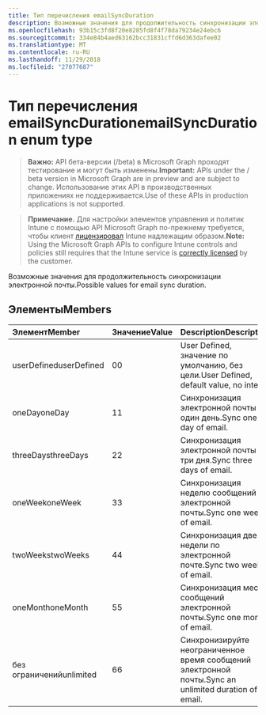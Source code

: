 ```yaml
---
title: Тип перечисления emailSyncDuration
description: Возможные значения для продолжительность синхронизации электронной почты.
ms.openlocfilehash: 93b15c3fd8f20e8285fd8f4f78da79234e24ebc6
ms.sourcegitcommit: 334e84b4aed63162bcc31831cffd6d363dafee02
ms.translationtype: MT
ms.contentlocale: ru-RU
ms.lasthandoff: 11/29/2018
ms.locfileid: "27077687"
---
```

# <a name="emailsyncduration-enum-type"></a><span data-ttu-id="8d23a-103">Тип перечисления emailSyncDuration</span><span class="sxs-lookup"><span data-stu-id="8d23a-103">emailSyncDuration enum type</span></span>

> <span data-ttu-id="8d23a-104">**Важно:** API бета-версии (/beta) в Microsoft Graph проходят тестирование и могут быть изменены.</span><span class="sxs-lookup"><span data-stu-id="8d23a-104">**Important:** APIs under the / beta version in Microsoft Graph are in preview and are subject to change.</span></span> <span data-ttu-id="8d23a-105">Использование этих API в производственных приложениях не поддерживается.</span><span class="sxs-lookup"><span data-stu-id="8d23a-105">Use of these APIs in production applications is not supported.</span></span>

> <span data-ttu-id="8d23a-106">**Примечание.** Для настройки элементов управления и политик Intune с помощью API Microsoft Graph по-прежнему требуется, чтобы клиент [лицензировал](https://go.microsoft.com/fwlink/?linkid=839381) Intune надлежащим образом.</span><span class="sxs-lookup"><span data-stu-id="8d23a-106">**Note:** Using the Microsoft Graph APIs to configure Intune controls and policies still requires that the Intune service is [correctly licensed](https://go.microsoft.com/fwlink/?linkid=839381) by the customer.</span></span>

<span data-ttu-id="8d23a-107">Возможные значения для продолжительность синхронизации электронной почты.</span><span class="sxs-lookup"><span data-stu-id="8d23a-107">Possible values for email sync duration.</span></span>
## <a name="members"></a><span data-ttu-id="8d23a-108">Элементы</span><span class="sxs-lookup"><span data-stu-id="8d23a-108">Members</span></span>
|<span data-ttu-id="8d23a-109">Элемент</span><span class="sxs-lookup"><span data-stu-id="8d23a-109">Member</span></span>|<span data-ttu-id="8d23a-110">Значение</span><span class="sxs-lookup"><span data-stu-id="8d23a-110">Value</span></span>|<span data-ttu-id="8d23a-111">Description</span><span class="sxs-lookup"><span data-stu-id="8d23a-111">Description</span></span>|
|:---|:---|:---|
|<span data-ttu-id="8d23a-112">userDefined</span><span class="sxs-lookup"><span data-stu-id="8d23a-112">userDefined</span></span>|<span data-ttu-id="8d23a-113">0</span><span class="sxs-lookup"><span data-stu-id="8d23a-113">0</span></span>|<span data-ttu-id="8d23a-114">User Defined, значение по умолчанию, без цели.</span><span class="sxs-lookup"><span data-stu-id="8d23a-114">User Defined, default value, no intent.</span></span>|
|<span data-ttu-id="8d23a-115">oneDay</span><span class="sxs-lookup"><span data-stu-id="8d23a-115">oneDay</span></span>|<span data-ttu-id="8d23a-116">1</span><span class="sxs-lookup"><span data-stu-id="8d23a-116">1</span></span>|<span data-ttu-id="8d23a-117">Синхронизация электронной почты на один день.</span><span class="sxs-lookup"><span data-stu-id="8d23a-117">Sync one day of email.</span></span>|
|<span data-ttu-id="8d23a-118">threeDays</span><span class="sxs-lookup"><span data-stu-id="8d23a-118">threeDays</span></span>|<span data-ttu-id="8d23a-119">2</span><span class="sxs-lookup"><span data-stu-id="8d23a-119">2</span></span>|<span data-ttu-id="8d23a-120">Синхронизация электронной почты на три дня.</span><span class="sxs-lookup"><span data-stu-id="8d23a-120">Sync three days of email.</span></span>|
|<span data-ttu-id="8d23a-121">oneWeek</span><span class="sxs-lookup"><span data-stu-id="8d23a-121">oneWeek</span></span>|<span data-ttu-id="8d23a-122">3</span><span class="sxs-lookup"><span data-stu-id="8d23a-122">3</span></span>|<span data-ttu-id="8d23a-123">Синхронизация неделю сообщений электронной почты.</span><span class="sxs-lookup"><span data-stu-id="8d23a-123">Sync one week of email.</span></span>|
|<span data-ttu-id="8d23a-124">twoWeeks</span><span class="sxs-lookup"><span data-stu-id="8d23a-124">twoWeeks</span></span>|<span data-ttu-id="8d23a-125">4</span><span class="sxs-lookup"><span data-stu-id="8d23a-125">4</span></span>|<span data-ttu-id="8d23a-126">Синхронизация две недели по электронной почте.</span><span class="sxs-lookup"><span data-stu-id="8d23a-126">Sync two weeks of email.</span></span>|
|<span data-ttu-id="8d23a-127">oneMonth</span><span class="sxs-lookup"><span data-stu-id="8d23a-127">oneMonth</span></span>|<span data-ttu-id="8d23a-128">5</span><span class="sxs-lookup"><span data-stu-id="8d23a-128">5</span></span>|<span data-ttu-id="8d23a-129">Синхронизация месяц сообщений электронной почты.</span><span class="sxs-lookup"><span data-stu-id="8d23a-129">Sync one month of email.</span></span>|
|<span data-ttu-id="8d23a-130">без ограничений</span><span class="sxs-lookup"><span data-stu-id="8d23a-130">unlimited</span></span>|<span data-ttu-id="8d23a-131">6</span><span class="sxs-lookup"><span data-stu-id="8d23a-131">6</span></span>|<span data-ttu-id="8d23a-132">Синхронизируйте неограниченное время сообщений электронной почты.</span><span class="sxs-lookup"><span data-stu-id="8d23a-132">Sync an unlimited duration of email.</span></span>|






